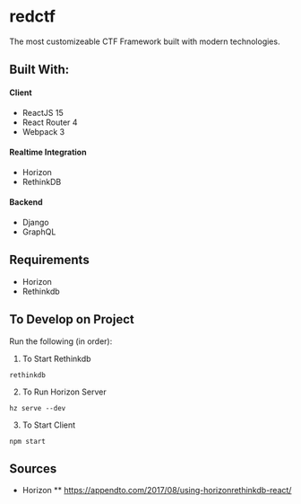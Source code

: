 # redctf

The most customizeable CTF Framework built with modern technologies.

## Built With:

#### Client
* ReactJS 15
* React Router 4
* Webpack 3

#### Realtime Integration
* Horizon
* RethinkDB

#### Backend
* Django
* GraphQL


## Requirements
* Horizon
* Rethinkdb


## To Develop on Project

Run the following (in order):

1) To Start Rethinkdb

`rethinkdb`

2) To Run Horizon Server

`hz serve --dev`

3) To Start Client

`npm start`



## Sources

* Horizon
** https://appendto.com/2017/08/using-horizonrethinkdb-react/